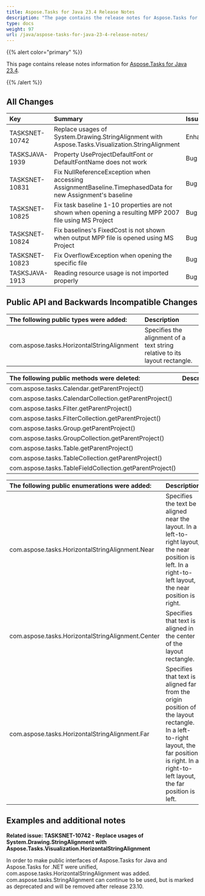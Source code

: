 ```yaml
---
title: Aspose.Tasks for Java 23.4 Release Notes
description: "The page contains the release notes for Aspose.Tasks for Java 23.4."
type: docs
weight: 97
url: /java/aspose-tasks-for-java-23-4-release-notes/
---
```


{{% alert color="primary" %}} 

This page contains release notes information for [Aspose.Tasks for Java 23.4](https://downloads.aspose.com/tasks/java/new-releases/aspose.tasks-for-java-23.4/).

{{% /alert %}}
## **All Changes**
|**Key**|**Summary**|**Issue Type**|
| :- | :- | :- |
| TASKSNET-10742 | Replace usages of System.Drawing.StringAlignment with Aspose.Tasks.Visualization.StringAlignment | Enhancement |
| TASKSJAVA-1939 | Property UseProjectDefaultFont or DefaultFontName does not work | Bug |
| TASKSNET-10831 | Fix NullReferenceException when accessing AssignmentBaseline.TimephasedData for new Assignment's baseline | Bug |
| TASKSNET-10825 | Fix task baseline 1-10 properties are not shown when opening a resulting MPP 2007 file using MS Project | Bug |
| TASKSNET-10824 | Fix baselines's FixedCost is not shown when output MPP file is opened using MS Project | Bug |
| TASKSNET-10823 | Fix OverflowException when opening the specific file | Bug |
| TASKSJAVA-1913 | Reading resource usage is not imported properly | Bug |

## **Public API and Backwards Incompatible Changes**
|**The following public types were added:**|**Description**|
| :- | :- |
| com.aspose.tasks.HorizontalStringAlignment | Specifies the alignment of a text string relative to its layout rectangle. |

|**The following public methods were deleted:**|**Description**|
| :- | :- |
| com.aspose.tasks.Calendar.getParentProject() |  |
| com.aspose.tasks.CalendarCollection.getParentProject() |  |
| com.aspose.tasks.Filter.getParentProject() |  |
| com.aspose.tasks.FilterCollection.getParentProject() |  |
| com.aspose.tasks.Group.getParentProject() |  |
| com.aspose.tasks.GroupCollection.getParentProject() |  |
| com.aspose.tasks.Table.getParentProject() |  |
| com.aspose.tasks.TableCollection.getParentProject() |  |
| com.aspose.tasks.TableFieldCollection.getParentProject() |  |

|**The following public enumerations were added:**|**Description**|
| :- | :- |
| com.aspose.tasks.HorizontalStringAlignment.Near | Specifies the text be aligned near the layout. In a left-to-right layout, the near position is left. In a right-to-left layout, the near position is right. |
| com.aspose.tasks.HorizontalStringAlignment.Center | Specifies that text is aligned in the center of the layout rectangle. |
| com.aspose.tasks.HorizontalStringAlignment.Far | Specifies that text is aligned far from the origin position of the layout rectangle. In a left-to-right layout, the far position is right. In a right-to-left layout, the far position is left. |

## **Examples and additional notes**

**Related issue: TASKSNET-10742 - Replace usages of System.Drawing.StringAlignment with Aspose.Tasks.Visualization.HorizontalStringAlignment**

In order to make public interfaces of Aspose.Tasks for Java and Aspose.Tasks for .NET were unified, com.aspose.tasks.HorizontalStringAlignment was added. com.aspose.tasks.StringAlignment can continue to be used, but is marked as deprecated and will be removed after release 23.10.
